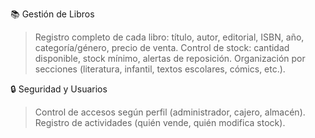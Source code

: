 📚 Gestión de Libros
> Registro completo de cada libro: título, autor, editorial, ISBN, año, categoría/género, precio de venta.
> Control de stock: cantidad disponible, stock mínimo, alertas de reposición.
> Organización por secciones (literatura, infantil, textos escolares, cómics, etc.).

🔒 Seguridad y Usuarios
> Control de accesos según perfil (administrador, cajero, almacén).
> Registro de actividades (quién vende, quién modifica stock).